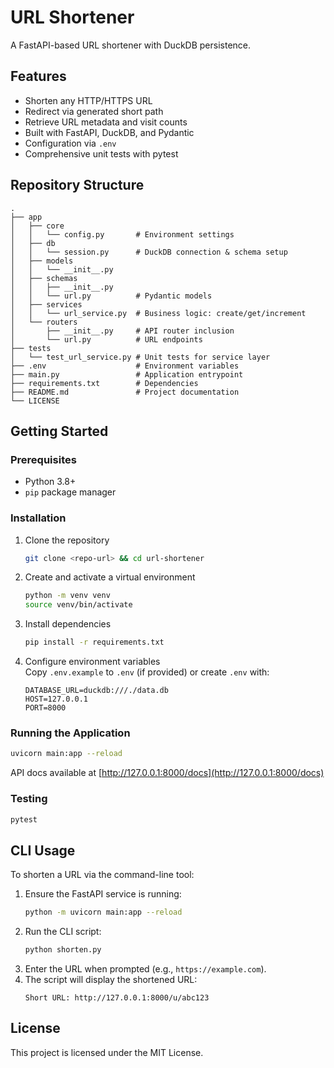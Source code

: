 # URL Shortener

A FastAPI-based URL shortener with DuckDB persistence.

## Features
- Shorten any HTTP/HTTPS URL
- Redirect via generated short path
- Retrieve URL metadata and visit counts
- Built with FastAPI, DuckDB, and Pydantic
- Configuration via `.env`
- Comprehensive unit tests with pytest

## Repository Structure
```
.
├── app
│   ├── core
│   │   └── config.py       # Environment settings
│   ├── db
│   │   └── session.py      # DuckDB connection & schema setup
│   ├── models
│   │   └── __init__.py
│   ├── schemas
│   │   ├── __init__.py
│   │   └── url.py          # Pydantic models
│   ├── services
│   │   └── url_service.py  # Business logic: create/get/increment
│   └── routers
│       ├── __init__.py     # API router inclusion
│       └── url.py          # URL endpoints
├── tests
│   └── test_url_service.py # Unit tests for service layer
├── .env                    # Environment variables
├── main.py                 # Application entrypoint
├── requirements.txt        # Dependencies
├── README.md               # Project documentation
└── LICENSE
```

## Getting Started

### Prerequisites
- Python 3.8+
- `pip` package manager

### Installation
1. Clone the repository  
   ```bash
   git clone <repo-url> && cd url-shortener
   ```
2. Create and activate a virtual environment  
   ```bash
   python -m venv venv
   source venv/bin/activate
   ```
3. Install dependencies  
   ```bash
   pip install -r requirements.txt
   ```
4. Configure environment variables  
   Copy `.env.example` to `.env` (if provided) or create `.env` with:  
   ```
   DATABASE_URL=duckdb:///./data.db
   HOST=127.0.0.1
   PORT=8000
   ```

### Running the Application
```bash
uvicorn main:app --reload
```
API docs available at [http://127.0.0.1:8000/docs](http://127.0.0.1:8000/docs)

### Testing
```bash
pytest
```

## CLI Usage

To shorten a URL via the command-line tool:

1. Ensure the FastAPI service is running:
   ```bash
   python -m uvicorn main:app --reload
   ```
2. Run the CLI script:
   ```bash
   python shorten.py
   ```
3. Enter the URL when prompted (e.g., `https://example.com`).
4. The script will display the shortened URL:
   ```
   Short URL: http://127.0.0.1:8000/u/abc123
   ```

## License
This project is licensed under the MIT License.
